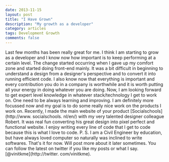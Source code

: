 ```yaml
---
date: 2013-11-15
layout: post
title: "I Have Grown"
description: "My growth as a developer"
category: articles
tags: Development Growth
comments: false
--- 
```


Last few months has been really great for me. I think I am starting to grow as a developer and I know now how important is to keep performing at a certain level. The change started occurring when I gave up my comfort zone and started doing front-end mainly. It was a bit difficult in beginning to understand a design
from a designer's perspective and to convert it into running efficient code. I also know now that everything is important and every contribution you do in a company is worthwhile and it is worth putting all your energy in doing whatever you are doing. Now, I am looking forward to get expert level knowledge in whatever stack/technology I get to work on.
One need to be always learning and improving. I am definitely more focussed now and my goal is to do some really nice work on the products I work on. Recently, I made the main website of your product [Socialschools](http://www. socialschools. nl/en/) with my very talented designer colleague Robert. It was real fun converting his great design into pixel perfect and functional website.
I enjoy writing every line of code that I get to code because this is what I love to code. P. S. I am a Civil Engineer by education, but have always loved computer so naturally was inclined to write softwares. That's it for now. Will post more about it later sometimes. You can follow the latest on twitter
if you like my posts or what I say. [@vinitkme](http://twitter. com/vinitkme). 